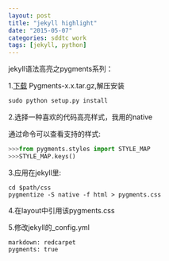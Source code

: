 ```yaml
---
layout: post
title: "jekyll highlight"
date: "2015-05-07"
categories: sddtc work
tags: [jekyll, python]
---
```


jekyll语法高亮之pygments系列：    

1.[下载](https://pypi.python.org/pypi/Pygments) Pygments-x.x.tar.gz,解压安装  

```python
sudo python setup.py install
```

2.选择一种喜欢的代码高亮样式，我用的native  

通过命令可以查看支持的样式:  

```python
>>>from pygments.styles import STYLE_MAP
>>>STYLE_MAP.keys()
```

3.应用在jekyll里:  

```vim
cd $path/css
pygmentize -S native -f html > pygments.css
```

4.在layout中引用该pygments.css  

5.修改jekyll的_config.yml  

```vim
markdown: redcarpet
pygments: true
```
